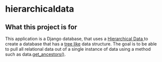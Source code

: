 # hierarchicaldata

<h2> What this project is for </h2>
<p> This application is a Django database, that uses a <a target="_blank" href="https://docs.microsoft.com/en-us/sql/relational-databases/hierarchical-data-sql-server?view=sql-server-ver15" > Hierarchical Data </a>to create a database that has a <u>tree like</u> data structure. The goal is to be able to pull all relational data out of a single instance of data using a method such as data.<a target="_blank" href="https://developer.wordpress.org/reference/functions/get_ancestors/">get_ancestors()</a>.

